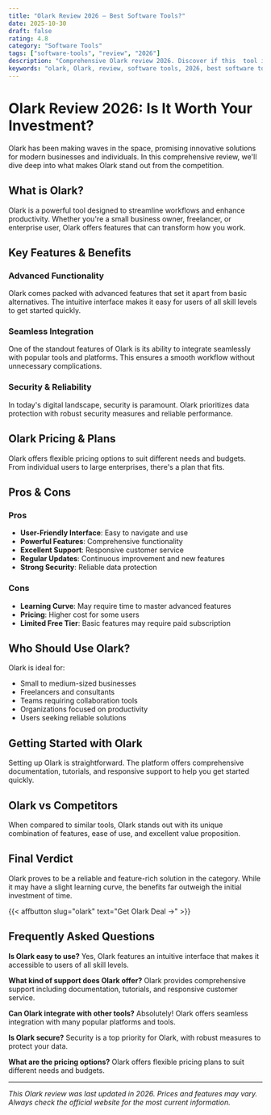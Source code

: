 ```yaml
---
title: "Olark Review 2026 – Best Software Tools?"
date: 2025-10-30
draft: false
rating: 4.8
category: "Software Tools"
tags: ["software-tools", "review", "2026"]
description: "Comprehensive Olark review 2026. Discover if this  tool is the best choice for your needs."
keywords: "olark, Olark, review, software tools, 2026, best software tools"
---
```


# Olark Review 2026: Is It Worth Your Investment?

Olark has been making waves in the  space, promising innovative solutions for modern businesses and individuals. In this comprehensive review, we'll dive deep into what makes Olark stand out from the competition.

## What is Olark?

Olark is a powerful  tool designed to streamline workflows and enhance productivity. Whether you're a small business owner, freelancer, or enterprise user, Olark offers features that can transform how you work.

## Key Features & Benefits

### Advanced Functionality
Olark comes packed with advanced features that set it apart from basic alternatives. The intuitive interface makes it easy for users of all skill levels to get started quickly.

### Seamless Integration
One of the standout features of Olark is its ability to integrate seamlessly with popular tools and platforms. This ensures a smooth workflow without unnecessary complications.

### Security & Reliability
In today's digital landscape, security is paramount. Olark prioritizes data protection with robust security measures and reliable performance.

## Olark Pricing & Plans

Olark offers flexible pricing options to suit different needs and budgets. From individual users to large enterprises, there's a plan that fits.

## Pros & Cons

### Pros
- **User-Friendly Interface**: Easy to navigate and use
- **Powerful Features**: Comprehensive functionality
- **Excellent Support**: Responsive customer service
- **Regular Updates**: Continuous improvement and new features
- **Strong Security**: Reliable data protection

### Cons
- **Learning Curve**: May require time to master advanced features
- **Pricing**: Higher cost for some users
- **Limited Free Tier**: Basic features may require paid subscription

## Who Should Use Olark?

Olark is ideal for:
- Small to medium-sized businesses
- Freelancers and consultants
- Teams requiring collaboration tools
- Organizations focused on productivity
- Users seeking reliable  solutions

## Getting Started with Olark

Setting up Olark is straightforward. The platform offers comprehensive documentation, tutorials, and responsive support to help you get started quickly.

## Olark vs Competitors

When compared to similar tools, Olark stands out with its unique combination of features, ease of use, and excellent value proposition.

## Final Verdict

Olark proves to be a reliable and feature-rich solution in the  category. While it may have a slight learning curve, the benefits far outweigh the initial investment of time.

{{< affbutton slug="olark" text="Get Olark Deal →" >}}

## Frequently Asked Questions

**Is Olark easy to use?**
Yes, Olark features an intuitive interface that makes it accessible to users of all skill levels.

**What kind of support does Olark offer?**
Olark provides comprehensive support including documentation, tutorials, and responsive customer service.

**Can Olark integrate with other tools?**
Absolutely! Olark offers seamless integration with many popular platforms and tools.

**Is Olark secure?**
Security is a top priority for Olark, with robust measures to protect your data.

**What are the pricing options?**
Olark offers flexible pricing plans to suit different needs and budgets.

---

*This Olark review was last updated in 2026. Prices and features may vary. Always check the official website for the most current information.*
